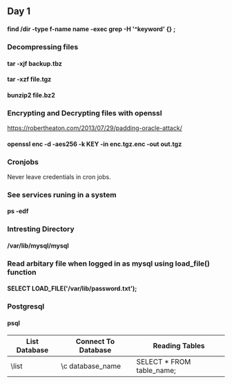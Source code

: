 
## Day 1
#### find /dir -type f-name name -exec grep -H '^keyword' {} \;

### Decompressing files
#### tar -xjf backup.tbz
#### tar -xzf file.tgz
#### bunzip2 file.bz2

### Encrypting and Decrypting files with openssl
https://robertheaton.com/2013/07/29/padding-oracle-attack/
#### openssl enc -d -aes256 -k KEY -in enc.tgz.enc -out out.tgz


### Cronjobs
Never leave credentials in cron jobs.

<!-- $1 = md5crypt $5 = sha256 $6 = sha512 -->
### See services runing in a system
#### ps -edf

### Intresting Directory
#### /var/lib/mysql/mysql

### Read arbitary file when logged in as mysql using load_file() function
#### SELECT LOAD_FILE('/var/lib/password.txt');

### Postgresql 
#### psql 

| List Database | Connect To Database | Reading Tables |
| ---|---| --- |
| \list | \c database_name | SELECT * FROM table_name; |
